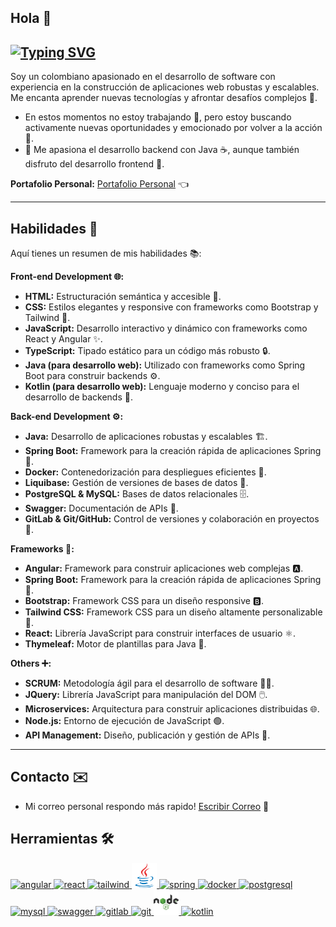 Hola 👋
--- 
[![Typing SVG](https://readme-typing-svg.demolab.com/?lines=I´m+Johan+Morales+🔥;Software+Developer+;Building+Amazing+Things)](https://git.io/typing-svg)
--- 

Soy un colombiano apasionado en el desarrollo de software con experiencia en la construcción de aplicaciones web robustas y escalables. Me encanta aprender nuevas tecnologías y afrontar desafíos complejos 💪.

* En estos momentos no estoy trabajando 💼, pero estoy buscando activamente nuevas oportunidades y emocionado por volver a la acción 🚀.
* 💙  Me apasiona el desarrollo backend con Java ☕, aunque también disfruto del desarrollo frontend 🎨.

**Portafolio Personal:** [Portafolio Personal](https://73tmxc.csb.app/) 👈

---

## Habilidades 🚀

Aquí tienes un resumen de mis habilidades 📚:

**Front-end Development 🌐:**

* **HTML:** Estructuración semántica y accesible 🧱.
* **CSS:** Estilos elegantes y responsive con frameworks como Bootstrap y Tailwind 💅.
* **JavaScript:** Desarrollo interactivo y dinámico con frameworks como React y Angular ✨.
* **TypeScript:** Tipado estático para un código más robusto 🔒.
* **Java (para desarrollo web):**  Utilizado con frameworks como Spring Boot para construir backends ⚙️.
* **Kotlin (para desarrollo web):**  Lenguaje moderno y conciso para el desarrollo de backends 🚄.

**Back-end Development ⚙️:**

* **Java:** Desarrollo de aplicaciones robustas y escalables 🏗️.
* **Spring Boot:** Framework para la creación rápida de aplicaciones Spring 🍃.
* **Docker:** Contenedorización para despliegues eficientes 🐳.
* **Liquibase:** Gestión de versiones de bases de datos 💾.
* **PostgreSQL & MySQL:** Bases de datos relacionales 🗄️.
* **Swagger:** Documentación de APIs 📑.
* **GitLab & Git/GitHub:** Control de versiones y colaboración en proyectos 🤝.

**Frameworks 🧰:**

* **Angular:** Framework para construir aplicaciones web complejas 🅰️.
* **Spring Boot:** Framework para la creación rápida de aplicaciones Spring 🍃.
* **Bootstrap:** Framework CSS para un diseño responsive 🅱️.
* **Tailwind CSS:**  Framework CSS para un diseño altamente personalizable 🎨.
* **React:**  Librería JavaScript para construir interfaces de usuario ⚛️.
* **Thymeleaf:**  Motor de plantillas para Java 🍃.

**Others ➕:**

* **SCRUM:** Metodología ágil para el desarrollo de software 🏃‍♂️.
* **JQuery:**  Librería JavaScript para manipulación del DOM 🖱️.
* **Microservices:** Arquitectura para construir aplicaciones distribuidas 🌐.
* **Node.js:**  Entorno de ejecución de JavaScript 🟢.
* **API Management:** Diseño, publicación y gestión de APIs 🔌.


---

## Contacto ✉️

- Mi correo personal respondo más rapido! [Escribir Correo](https://johanmorales211@gmail.com) 📧

## Herramientas 🛠️

<p align="left"> 
  <a href="https://angular.io/" target="_blank"> <img src="https://www.vectorlogo.zone/logos/angular/angular-ar21.svg" alt="angular" width="40" height="40"/> </a>
  <a href="https://es.react.dev/" target="_blank"> <img src="https://www.vectorlogo.zone/logos/reactjs/reactjs-icon.svg" alt="react" width="40" height="40"/> </a>
  <a href="https://tailwindui.com/" target="_blank"> <img src="https://www.vectorlogo.zone/logos/tailwindcss/tailwindcss-icon.svg" alt="tailwind" width="40" height="40"/> </a>
  <a href="https://www.java.com" target="_blank"> <img src="https://raw.githubusercontent.com/devicons/devicon/master/icons/java/java-original.svg" alt="java" width="40" height="40"/> </a>
  <a href="https://spring.io/" target="_blank"> <img src="https://www.vectorlogo.zone/logos/springio/springio-icon.svg" alt="spring" width="40" height="40"/> </a>
  <a href="https://www.docker.com/" target="_blank"> <img src="https://www.vectorlogo.zone/logos/docker/docker-official.svg" alt="docker" width="40" height="40"/> </a>
  <a href="https://www.postgresql.org/" target="_blank"> <img src="https://www.vectorlogo.zone/logos/postgresql/postgresql-icon.svg" alt="postgresql" width="40" height="40"/> </a>
  <a href="https://www.mysql.com/" target="_blank"> <img src="https://www.vectorlogo.zone/logos/mysql/mysql-icon.svg" alt="mysql" width="40" height="40"/> </a>
  <a href="https://swagger.io/" target="_blank"> <img src="https://www.vectorlogo.zone/logos/swagger_api/swagger_api-icon.svg" alt="swagger" width="40" height="40"/> </a>
  <a href="https://about.gitlab.com/" target="_blank"> <img src="https://www.vectorlogo.zone/logos/gitlab/gitlab-icon.svg" alt="gitlab" width="40" height="40"/> </a>
  <a href="https://git-scm.com/" target="_blank"> <img src="https://www.vectorlogo.zone/logos/git-scm/git-scm-icon.svg" alt="git" width="40" height="40"/> </a>
  <a href="https://nodejs.org" target="_blank"> <img src="https://raw.githubusercontent.com/devicons/devicon/master/icons/nodejs/nodejs-original-wordmark.svg" alt="nodejs" width="40" height="40"/> </a>
  <a href="https://www.kotlinlang.org/" target="_blank"> <img src="https://www.vectorlogo.zone/logos/kotlinlang/kotlinlang-icon.svg" alt="kotlin" width="40" height="40"/> </a>
</p>
